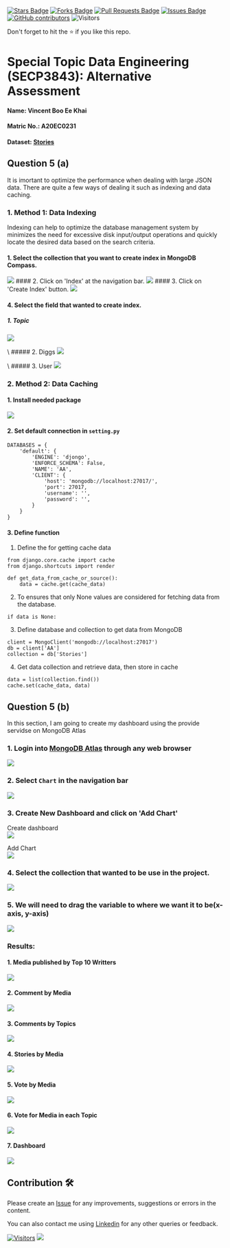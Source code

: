 <a href="https://github.com/drshahizan/SECP3843/stargazers"><img src="https://img.shields.io/github/stars/drshahizan/SECP3843" alt="Stars Badge"/></a>
<a href="https://github.com/drshahizan/SECP3843/network/members"><img src="https://img.shields.io/github/forks/drshahizan/SECP3843" alt="Forks Badge"/></a>
<a href="https://github.com/drshahizan/SECP3843/pulls"><img src="https://img.shields.io/github/issues-pr/drshahizan/SECP3843" alt="Pull Requests Badge"/></a>
<a href="https://github.com/drshahizan/SECP3843/issues"><img src="https://img.shields.io/github/issues/drshahizan/SECP3843" alt="Issues Badge"/></a>
<a href="https://github.com/drshahizan/SECP3843/graphs/contributors"><img alt="GitHub contributors" src="https://img.shields.io/github/contributors/drshahizan/SECP3843?color=2b9348"></a>
![Visitors](https://api.visitorbadge.io/api/visitors?path=https%3A%2F%2Fgithub.com%2Fdrshahizan%2FSECP3843&labelColor=%23d9e3f0&countColor=%23697689&style=flat)


Don't forget to hit the :star: if you like this repo.

# Special Topic Data Engineering (SECP3843): Alternative Assessment

#### Name: Vincent Boo Ee Khai
#### Matric No.: A20EC0231
#### Dataset: [Stories](https://github.com/drshahizan/dataset/tree/main/mongodb/07-stories)
## Question 5 (a)
It  is imortant to optimize the performance when dealing with large JSON data. There are quite a few ways of dealing it such as indexing and data caching.
### 1. Method 1:  Data Indexing 
Indexing can help to optimize the database management system by minimizes the need for excessive disk input/output operations and quickly locate the desired data based on the search criteria.
#### 1. Select the collection that you want to create index in MongoDB Compass.
<img src="https://github.com/drshahizan/SECP3843/assets/120615951/e8a3ec80-7c71-42b3-891d-b12982c269bb"/>
#### 2. Click on 'Index' at the navigation bar.
<img src="https://github.com/drshahizan/SECP3843/assets/120615951/758b5a7a-7d07-4051-8449-ab81e9610e42"/>
#### 3. Click on 'Create Index' button.
<img src="https://github.com/drshahizan/SECP3843/assets/120615951/08a0f8aa-bff6-4055-a6ae-20111308f314"/>

#### 4. Select the field that wanted to create index.

##### 1. Topic
<img src="https://github.com/drshahizan/SECP3843/assets/120615951/20c1a61d-1969-40c0-b5ba-04ebebb9fd92"/>

\ ##### 2. Diggs
<img src="https://github.com/drshahizan/SECP3843/assets/120615951/18be9333-c79f-4065-ab88-259455bff296"/>

\ ##### 3. User
<img src="https://github.com/drshahizan/SECP3843/assets/120615951/181f42a5-dac3-44b6-9780-1bb4c395e0aa"/>

### 2. Method 2: Data Caching
#### 1. Install needed package
<img src="https://github.com/drshahizan/SECP3843/assets/120615951/08f81b8c-d342-4a31-bec2-d2048c15cd75"/>

#### 2. Set default connection in `setting.py`
```
DATABASES = {
    'default': {
        'ENGINE': 'djongo',
        'ENFORCE_SCHEMA': False,
        'NAME': 'AA',
        'CLIENT': {
            'host': 'mongodb://localhost:27017/',
            'port': 27017,
            'username': '',
            'password': '',
        }
    }
}

```
#### 3. Define function 
1. Define the for getting cache data
```
from django.core.cache import cache
from django.shortcuts import render

def get_data_from_cache_or_source():
    data = cache.get(cache_data)
```
2. To ensures that only None values are considered for fetching data from the database.
```
if data is None:
```
3. Define database and collection to get data from MongoDB
```
client = MongoClient('mongodb://localhost:27017')
db = client['AA']
collection = db['Stories']
```
4. Get data collection and retrieve data, then store in cache
```
data = list(collection.find())
cache.set(cache_data, data)
```

## Question 5 (b)
In this section, I am going to create my dashboard using the provide servidse on MongoDB Atlas
### 1. Login into [MongoDB Atlas](https://account.mongodb.com/account/login?nds=true) through any web browser
<img src="https://github.com/drshahizan/SECP3843/assets/120615951/2f8bd64a-a420-493d-8791-97c1cc0a5fb0"/>

### 2. Select `Chart` in the navigation bar
<img src="https://github.com/drshahizan/SECP3843/assets/120615951/2abffb6f-befa-4c77-9a40-8d9c167be5de"/>

### 3. Create New Dashboard and click on 'Add Chart'
Create dashboard\
<img src="https://github.com/drshahizan/SECP3843/assets/120615951/ecece719-b236-4c84-84c5-0a8832479c32"></img>

Add Chart\
<img src="https://github.com/drshahizan/SECP3843/assets/120615951/ff3edd76-3303-40a1-bc67-e0f7b951fa7f"/>

### 4. Select the collection that wanted to be use in the project.
<img src="https://github.com/drshahizan/SECP3843/assets/120615951/458daa91-2e11-4cb5-9ac9-d2318e5c8f65"/>

### 5. We will need to drag the variable to where we want it to be(x-axis, y-axis)
<img src="https://github.com/drshahizan/SECP3843/assets/120615951/14d2bf72-1e2e-4ed8-a8c6-8ce75e401442"/>

### Results:
#### 1. Media published by Top 10 Writters
<img src="https://github.com/drshahizan/SECP3843/assets/120615951/f7f66aba-8e97-475a-95f3-24594ff89627"/>

#### 2. Comment by Media
<img src="https://github.com/drshahizan/SECP3843/assets/120615951/701b1c48-6843-4c83-b1ba-d8a01c779c93"/>

#### 3. Comments by Topics
<img src="https://github.com/drshahizan/SECP3843/assets/120615951/ab2dfe5a-7202-4b41-bb41-24bbefc180c9"/>

#### 4. Stories by Media
<img src="https://github.com/drshahizan/SECP3843/assets/120615951/1f9980ad-f046-4ef9-9d78-9197c43c413d"/>

#### 5. Vote by Media
<img src="https://github.com/drshahizan/SECP3843/assets/120615951/971a505f-3bcc-4cad-9b6e-42db19615564"/>

#### 6. Vote for Media in each Topic
<img src="https://github.com/drshahizan/SECP3843/assets/120615951/5f25cc90-b0f2-4150-8b15-f5cecb114176"/>

#### 7. Dashboard
<img src="https://github.com/drshahizan/SECP3843/assets/120615951/880867f7-a519-49fc-ad20-8ead932dafac"/>





## Contribution 🛠️
Please create an [Issue](https://github.com/drshahizan/special-topic-data-engineering/issues) for any improvements, suggestions or errors in the content.

You can also contact me using [Linkedin](https://www.linkedin.com/in/drshahizan/) for any other queries or feedback.

[![Visitors](https://api.visitorbadge.io/api/visitors?path=https%3A%2F%2Fgithub.com%2Fdrshahizan&labelColor=%23697689&countColor=%23555555&style=plastic)](https://visitorbadge.io/status?path=https%3A%2F%2Fgithub.com%2Fdrshahizan)
![](https://hit.yhype.me/github/profile?user_id=81284918)





